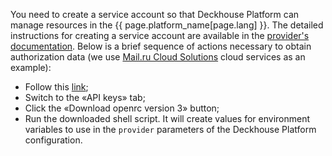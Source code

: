 You need to create a service account so that Deckhouse Platform can manage resources in the {{ page.platform_name[page.lang] }}. The detailed instructions for creating a service account are available in the [provider's documentation](https://docs.openstack.org/keystone/pike/admin/cli-keystone-manage-services.html). Below is a brief sequence of actions necessary to obtain authorization data (we use [Mail.ru Cloud Solutions](https://mcs.mail.ru/) cloud services as an example):
- Follow this [link](https://mcs.mail.ru/app/project/keys/);
- Switch to the «API keys» tab;
- Click the «Download openrc version 3» button;
- Run the downloaded shell script. It will create values for environment variables to use in the `provider` parameters of the Deckhouse Platform configuration.
